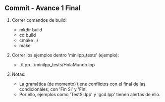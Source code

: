 ## Commit - Avance 1 Final
1. Correr comandos de build:
   - mkdir build
   - cd build
   - cmake ../
   - make

2. Correr los ejemplos dentro 'minilpp_tests' (ejemplo):
   - ./Lpp ../minilpp_tests/HolaMundo.lpp

3. Notas:
   - La gramática (de momento) tiene conflictos con el final de las condicionales; con 'Fin Si' y 'Fin'.
   - Por ello, ejemplos como 'TestSi.lpp' y 'gcd.lpp' tienen alertas de ello.
